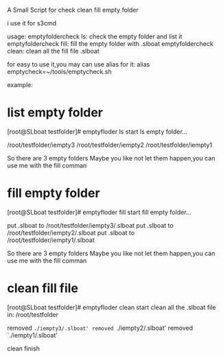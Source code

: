 A Small Script for check clean fill empty folder


i use it for s3cmd

usage:
 emptyfoldercheck ls: check the empty folder and list it
 emptyfoldercheck fill: fill the empty folder with .slboat
 emptyfoldercheck clean: clean all the fill file .slboat
 
for easy to use it,you may can use alias for it: 
alias emptycheck=~/tools/emptycheck.sh

example:
# list empty folder
[root@SLboat testfolder]# emptyfloder ls
start ls empty folder...

/root/testfolder/iempty3
/root/testfolder/iempty2
/root/testfolder/iempty1

So there are 3 empty folders
Maybe you like not let them happen,you can use me with the fill comman

# fill empty folder
[root@SLboat testfolder]# emptyfloder fill
start fill empty folder...

put .slboat to /root/testfolder/iempty3/.slboat
put .slboat to /root/testfolder/iempty2/.slboat
put .slboat to /root/testfolder/iempty1/.slboat

So there are 3 empty folders
Maybe you like not let them happen,you can use me with the fill comman

# clean fill file
[root@SLboat testfolder]# emptyfloder clean
start clean all the .slboat file in: /root/testfolder

removed `./iempty3/.slboat'
removed `./iempty2/.slboat'
removed `./iempty1/.slboat'

clean finish
